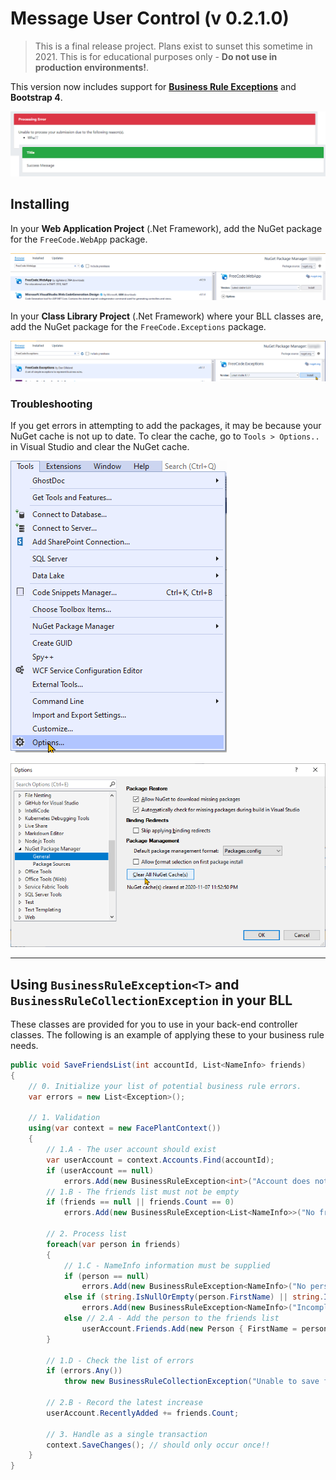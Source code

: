 # Message User Control (v 0.2.1.0)

> This is a final release project. Plans exist to sunset this sometime in 2021. This is for educational purposes only - **Do not use in production environments!**.

This version now includes support for [**Business Rule Exceptions**](https://github.com/dgilleland/BusinessRuleException) and **Bootstrap 4**.

![](./docs/demo.png)

## Installing

In your **Web Application Project** (.Net Framework), add the NuGet package for the `FreeCode.WebApp` package.

![Web App](docs/add-to-webapp.png)

In your **Class Library Project** (.Net Framework) where your BLL classes are, add the NuGet package for the `FreeCode.Exceptions` package.

![BLL](docs/add-to-backend.png)

### Troubleshooting

If you get errors in attempting to add the packages, it may be because your NuGet cache is not up to date. To clear the cache, go to `Tools > Options..` in Visual Studio and clear the NuGet cache.

![Tools Options](docs/tools-options.png)

![Clear Cache](docs/clear-nuget-cache.png)

----

## Using `BusinessRuleException<T>` and `BusinessRuleCollectionException` in your BLL

These classes are provided for you to use in your back-end controller classes. The following is an example of applying these to your business rule needs.

```csharp
public void SaveFriendsList(int accountId, List<NameInfo> friends)
{
    // 0. Initialize your list of potential business rule errors.
    var errors = new List<Exception>();

    // 1. Validation
    using(var context = new FacePlantContext())
    {
        // 1.A - The user account should exist
        var userAccount = context.Accounts.Find(accountId);
        if (userAccount == null)
            errors.Add(new BusinessRuleException<int>("Account does not exist.", nameof(accountId), accountId));
        // 1.B - The friends list must not be empty
        if (friends == null || friends.Count == 0)
            errors.Add(new BusinessRuleException<List<NameInfo>>("No friends were in the list you supplied.", nameof(friends), friends));

        // 2. Process list
        foreach(var person in friends)
        {
            // 1.C - NameInfo information must be supplied
            if (person == null)
                errors.Add(new BusinessRuleException<NameInfo>("No person details provided.", nameof(person), person));
            else if (string.IsNullOrEmpty(person.FirstName) || string.IsNullOrEmpty(person.LastName))
                errors.Add(new BusinessRuleException<NameInfo>("Incomplete person details.", nameof(person), person));
            else // 2.A - Add the person to the friends list
                userAccount.Friends.Add(new Person { FirstName = person.FirstName, LastName = person.LastName });
        }

        // 1.D - Check the list of errors
        if (errors.Any())
            throw new BusinessRuleCollectionException("Unable to save friends list.", errors);

        // 2.B - Record the latest increase
        userAccount.RecentlyAdded += friends.Count;

        // 3. Handle as a single transaction
        context.SaveChanges(); // should only occur once!!
    }
}
```
